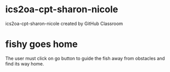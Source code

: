 # ics2oa-cpt-sharon-nicole
ics2oa-cpt-sharon-nicole created by GitHub Classroom
# fishy goes home

The user must click on go button to guide the fish away from obstacles and find its way home.
